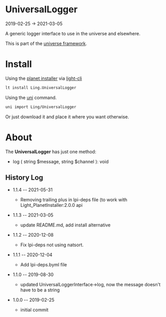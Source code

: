UniversalLogger
=======================
2019-02-25 -> 2021-03-05



A generic logger interface to use in the universe and elsewhere.


This is part of the [universe framework](https://github.com/karayabin/universe-snapshot).


Install
==========
Using the [planet installer](https://github.com/lingtalfi/Light_PlanetInstaller) via [light-cli](https://github.com/lingtalfi/Light_Cli)
```bash
lt install Ling.UniversalLogger
```

Using the [uni](https://github.com/lingtalfi/universe-naive-importer) command.
```bash
uni import Ling/UniversalLogger
```

Or just download it and place it where you want otherwise.




About
=====

The **UniversalLogger** has just one method:

- log ( string $message, string $channel ): void











History Log
------------------

- 1.1.4 -- 2021-05-31

    - Removing trailing plus in lpi-deps file (to work with Light_PlanetInstaller:2.0.0 api

- 1.1.3 -- 2021-03-05

    - update README.md, add install alternative

- 1.1.2 -- 2020-12-08

    - Fix lpi-deps not using natsort.

- 1.1.1 -- 2020-12-04

    - Add lpi-deps.byml file

- 1.1.0 -- 2019-08-30

    - updated UniversalLoggerInterface->log, now the message doesn't have to be a string
    
- 1.0.0 -- 2019-02-25

    - initial commit